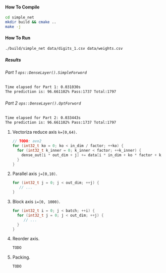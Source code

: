 
#### How To Compile

```bash
cd simple_net
mkdir build && cmake ..
make -j
```

#### How To Run

```bash
./build/simple_net data/digits_1.csv data/weights.csv
```

##### Results

###### Part 1 `ops::DenseLayer().SimpleForword`

```bash
Time elapsed for Part 1: 0.031030s
The prediction is: 96.661102% Pass:1737 Total:1797
```

###### Part 2 `ops::DenseLayer().OptForword`

```bash
Time elapsed for Part 2: 0.033443s
The prediction is: 96.661102% Pass:1737 Total:1797
```

1. Vectoriza reduce axis `k=[0,64)`.
    ```c++
    // TODO: avx2
    for (int32_t ko = 0; ko < in_dim / factor; ++ko) {
      for (int32_t k_inner = 0; k_inner < factor; ++k_inner) {
        dense_out[i * out_dim + j] += data[i * in_dim + ko * factor + k_inner] * weight[j * in_dim + ko * factor + k_inner];
      }
    }
    ```

2. Parallel axis `j=[0,10)`.
    ```c++
    for (int32_t j = 0; j < out_dim; ++j) {
       // ... 
    }
    ```

3. Block axis `i=[0, 1000)`.
    ```c++
    for (int32_t i = 0; j < batch; ++i) {
      for (int32_t j = 0; j < out_dim; ++j) {
         // ... 
      }
    }
    ```

4. Reorder axis.
   ```c++
   TODO
   ```

5. Packing.
   ```c++
   TODO
   ```
